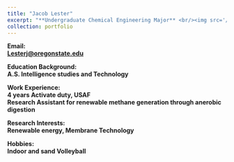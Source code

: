 ```yaml
---
title: "Jacob Lester"
excerpt: "**Undergraduate Chemical Engineering Major** <br/><img src='/images/JacobLester.jpg' width='250' height='250'>"
collection: portfolio
---
```


**Email:** <br/>
**Lesterj@oregonstate.edu**

**Education Background:** <br/>
**A.S. Intelligence studies and Technology**

**Work Experience:** <br/>
**4 years Activate duty, USAF** <br/>
**Research Assistant for renewable methane generation through anerobic digestion**

**Research Interests:** <br/>
**Renewable energy, Membrane Technology**

**Hobbies:** <br/>
**Indoor and sand Volleyball**
